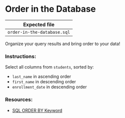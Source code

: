 # Order in the Database

| Expected file           |
| ----------------------- |
| `order-in-the-database.sql` |

Organize your query results and bring order to your data!

### Instructions:

Select all columns from `students`, sorted by:
- `last_name` in ascending order
- `first_name` in descending order
- `enrollment_date` in descending order

### Resources:

- [SQL ORDER BY Keyword](https://www.w3schools.com/sql/sql_orderby.asp)
